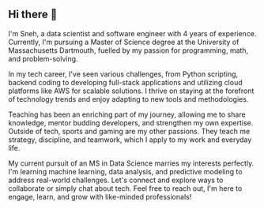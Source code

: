 ## Hi there 👋
I'm Sneh, a data scientist and software engineer with 4 years of experience. Currently, I'm pursuing a Master of Science degree at the University of Massachusetts Dartmouth, fuelled by my passion for programming, math, and problem-solving.

In my tech career, I've seen various challenges, from Python scripting, backend coding to developing full-stack applications and utilizing cloud platforms like AWS for scalable solutions. I thrive on staying at the forefront of technology trends and enjoy adapting to new tools and methodologies.

Teaching has been an enriching part of my journey, allowing me to share knowledge, mentor budding developers, and strengthen my own expertise. Outside of tech, sports and gaming are my other passions. They teach me strategy, discipline, and teamwork, which I apply to my work and everyday life.

My current pursuit of an MS in Data Science marries my interests perfectly. I'm learning machine learning, data analysis, and predictive modeling to address real-world challenges. Let's connect and explore ways to collaborate or simply chat about tech. Feel free to reach out, I'm here to engage, learn, and grow with like-minded professionals!

<!--
**snehsuresh/snehsuresh** is a ✨ _special_ ✨ repository because its `README.md` (this file) appears on your GitHub profile.

Here are some ideas to get you started:

- 🔭 I’m currently working on ...
- 🌱 I’m currently learning ...
- 👯 I’m looking to collaborate on ...
- 🤔 I’m looking for help with ...
- 💬 Ask me about ...
- 📫 How to reach me: ...
- 😄 Pronouns: ...
- ⚡ Fun fact: ...
-->
